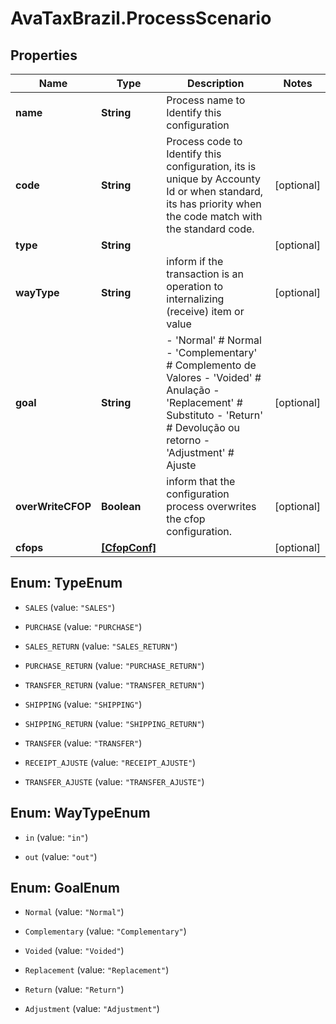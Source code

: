 # AvaTaxBrazil.ProcessScenario

## Properties
Name | Type | Description | Notes
------------ | ------------- | ------------- | -------------
**name** | **String** | Process name to Identify this configuration | 
**code** | **String** | Process code to Identify this configuration, its is unique by Accounty Id or when standard, its has priority when the code match with the standard code. | [optional] 
**type** | **String** |  | [optional] 
**wayType** | **String** | inform if the transaction is an operation to internalizing (receive) item or value | [optional] 
**goal** | **String** | - &#39;Normal&#39; # Normal - &#39;Complementary&#39; # Complemento de Valores - &#39;Voided&#39; # Anulação - &#39;Replacement&#39; # Substituto - &#39;Return&#39; # Devolução ou retorno - &#39;Adjustment&#39; # Ajuste  | [optional] 
**overWriteCFOP** | **Boolean** | inform that the configuration process overwrites the cfop configuration. | [optional] 
**cfops** | [**[CfopConf]**](CfopConf.md) |  | [optional] 


<a name="TypeEnum"></a>
## Enum: TypeEnum


* `SALES` (value: `"SALES"`)

* `PURCHASE` (value: `"PURCHASE"`)

* `SALES_RETURN` (value: `"SALES_RETURN"`)

* `PURCHASE_RETURN` (value: `"PURCHASE_RETURN"`)

* `TRANSFER_RETURN` (value: `"TRANSFER_RETURN"`)

* `SHIPPING` (value: `"SHIPPING"`)

* `SHIPPING_RETURN` (value: `"SHIPPING_RETURN"`)

* `TRANSFER` (value: `"TRANSFER"`)

* `RECEIPT_AJUSTE` (value: `"RECEIPT_AJUSTE"`)

* `TRANSFER_AJUSTE` (value: `"TRANSFER_AJUSTE"`)




<a name="WayTypeEnum"></a>
## Enum: WayTypeEnum


* `in` (value: `"in"`)

* `out` (value: `"out"`)




<a name="GoalEnum"></a>
## Enum: GoalEnum


* `Normal` (value: `"Normal"`)

* `Complementary` (value: `"Complementary"`)

* `Voided` (value: `"Voided"`)

* `Replacement` (value: `"Replacement"`)

* `Return` (value: `"Return"`)

* `Adjustment` (value: `"Adjustment"`)




